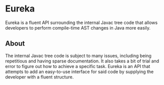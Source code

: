 # Eureka
Eureka is a fluent API surrounding the internal Javac tree code that allows developers to perform compile-time AST changes in Java more easily.

## About
The internal Javac tree code is subject to many issues, including being repetitious and having sparse documentation. It also takes a bit of trial and error to figure out how to achieve a specific task.
Eureka is an API that attempts to add an easy-to-use interface for said code by supplying the developer with a fluent structure.
